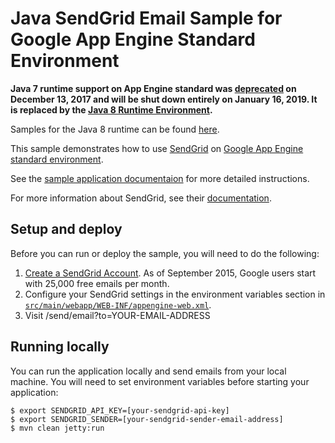# Java SendGrid Email Sample for Google App Engine Standard Environment

**Java 7 runtime support on App Engine standard was [deprecated](https://cloud.google.com/appengine/docs/deprecations/java7) on
December 13, 2017 and will be shut down entirely on January 16, 2019. It is replaced by the
[Java 8 Runtime Environment](https://cloud.google.com/appengine/docs/standard/java/runtime-java8).**

Samples for the Java 8 runtime can be found [here](/appengine-java8).

This sample demonstrates how to use [SendGrid](https://www.sendgrid.com) on
[Google App Engine standard environment][ae-docs].

See the [sample application documentaion][sample-docs] for more detailed
instructions.

For more information about SendGrid, see their
[documentation](https://sendgrid.com/docs/User_Guide/index.html).

[ae-docs]: https://cloud.google.com/appengine/docs/java/
[sample-docs]: https://cloud.google.com/appengine/docs/java/mail/sendgrid

## Setup and deploy

Before you can run or deploy the sample, you will need to do the following:

1. [Create a SendGrid Account](http://sendgrid.com/partner/google). As of
   September 2015, Google users start with 25,000 free emails per month.
1. Configure your SendGrid settings in the environment variables section in
   [`src/main/webapp/WEB-INF/appengine-web.xml`](src/main/webapp/WEB-INF/appengine-web.xml).
1. Visit /send/email?to=YOUR-EMAIL-ADDRESS

## Running locally

You can run the application locally and send emails from your local machine. You
will need to set environment variables before starting your application:

    $ export SENDGRID_API_KEY=[your-sendgrid-api-key]
    $ export SENDGRID_SENDER=[your-sendgrid-sender-email-address]
    $ mvn clean jetty:run
